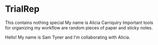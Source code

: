 # TrialRep
This contains nothing special
My name is Alicia Carriquiry
Important tools for organizing my workflow are random pieces of paper and sticky notes.

Hello! My name is Sam Tyner and I'm collaborating with Alicia. 
